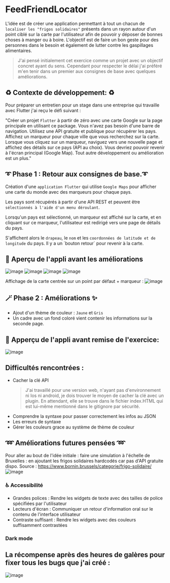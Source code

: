 # FeedFriendLocator

L'idée est de créer une application permettant à tout un chacun de `localiser les "frigos solidaires"` présents dans un rayon
autour d'un point ciblé sur la carte par l'utilisateur afin de pouvoir y déposer de bonnes choses à manger ou à boire.
L'objectif est de faire un bon geste pour des personnes dans le besoin et également de lutter contre les gaspillages alimentaires.
> J'ai pensé initialement cet exercice comme un projet avec un objectif concret ayant du sens.
> Cependant pour respecter le délai j'ai préféré m'en tenir dans un premier aux consignes de base avec quelques améliorations. 


## :recycle: Contexte de développement: :recycle:

Pour préparer un entretien pour un stage dans une entreprise qui travaille avec Flutter j'ai reçu le défi suivant :

"Créer un projet `Flutter` à partir de zéro avec une carte Google sur la page principale en utilisant ce package.
Vous n'avez pas besoin d'une barre de navigation.
Utilisez une API gratuite et publique pour récupérer les pays.
Affichez un marqueur pour chaque ville que vous recherchez sur la carte.
Lorsque vous cliquez sur un marqueur, naviguez vers une nouvelle page et affichez des détails sur ce pays (API au choix).
Vous devriez pouvoir revenir à l'écran principal (Google Map).
Tout autre développement ou amélioration est un plus."

## :curly_loop: Phase 1 : Retour aux consignes de base.:curly_loop:
Création d'une `application Flutter` qui utilise `Google Maps` pour afficher une carte du monde avec des marqueurs pour chaque pays. 

Les pays sont récupérés à partir d'une API REST et peuvent être `sélectionnés à l'aide d'un menu déroulant`. 

Lorsqu'un pays est sélectionné, un marqueur est affiché sur la carte, et en cliquant sur ce marqueur, l'utilisateur est redirigé vers une page de détails du pays.

S'affichent alors le `drapeau`, le `nom` et les `coordonnées de latitude et de longitude` du pays. Il y a un ´bouton retour` pour revenir à la carte.

## :mag_right: Aperçu de l'appli avant les améliorations
![image](https://github.com/julie1030/FeedFriendLocator/assets/133639183/ab0cd4ba-c7a9-4baf-b539-99e3d26de026)
![image](https://github.com/julie1030/FeedFriendLocator/assets/133639183/0bbde687-0ba4-4827-98a5-28c0f4148448)
![image](https://github.com/julie1030/FeedFriendLocator/assets/133639183/47d25702-c62c-4280-b4ea-c52e1c89ffc7)
![image](https://github.com/julie1030/FeedFriendLocator/assets/133639183/83687a13-898e-4082-acbe-bd3ad6e94662)

Affichage de la carte centrée sur un point par défaut + marqueur :
![image](https://github.com/julie1030/FeedFriendLocator/assets/133639183/0a99905a-d13d-494c-8299-00987712a349)

## :magic_wand: Phase 2 : Améliorations :sparkles:
- Ajout d'un thème de couleur : `Jaune` et `Gris`
- Un cadre avec un fond coloré vient contenir les informations sur la seconde page.

## :mag_right: Apperçu de l'appli avant remise de l'exercice:

![image](https://github.com/julie1030/FeedFriendLocator/assets/133639183/ef5927d4-82fe-4a9c-8f51-bd8e999aa5fc)

## Difficultés rencontrées :
- Cacher la clé API
  > J'ai travaillé pour une version web, n'ayant pas d'environnement ni Ios ni android, je dois trouver le moyen de cacher la clé avec un plugin. En attendant, elle se trouve dans le fichier index.HTML qui est lui-même mentionné dans le gitignore par sécurité.
- Comprendre la syntaxe pour passer correctement les infos au JSON
-  Les erreurs de syntaxe
-  Gérer les couleurs grace au système de thème de couleur
   
## :loop: Améliorations futures pensées :loop:
Pour aller au bout de l'idée initiale : faire une simulation à l'échelle de Bruxelles : en ajoutant les frigos solidaires hardcodés car pas d'API gratuite dispo.
Source : https://www.bornin.brussels/categorie/frigo-solidaire/
![image](https://github.com/julie1030/FeedFriendLocator/assets/133639183/cd50fe82-9d86-4f46-96bc-f4b5f27f6211)

### :wheelchair: Accessibilité 
- Grandes polices : Rendre les widgets de texte avec des tailles de police spécifiées par l'utilisateur
- Lecteurs d'écran : Communiquer un retour d'information oral sur le contenu de l'interface utilisateur
- Contraste suffisant : Rendre les widgets avec des couleurs suffisamment contrastées

### Dark mode 

## La récompense après des heures de galères pour fixer tous les bugs que j'ai créé :
![image](https://github.com/julie1030/FeedFriendLocator/assets/133639183/91a6d825-5365-4789-9e68-86d58a4f6554)
